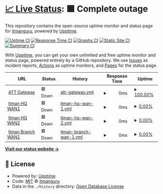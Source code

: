 # [📈 Live Status](https://itmanguru.github.io/itman-upptime): <!--live status--> **🟥 Complete outage**

This repository contains the open-source uptime monitor and status page for [itmanguru](https://itmanguru.github.io/itman-upptime), powered by [Upptime](https://github.com/upptime/upptime).

[![Uptime CI](https://github.com/itmanguru/itman-upptime/workflows/Uptime%20CI/badge.svg)](https://github.com/itmanguru/itman-upptime/actions?query=workflow%3A%22Uptime+CI%22)
[![Response Time CI](https://github.com/itmanguru/itman-upptime/workflows/Response%20Time%20CI/badge.svg)](https://github.com/itmanguru/itman-upptime/actions?query=workflow%3A%22Response+Time+CI%22)
[![Graphs CI](https://github.com/itmanguru/itman-upptime/workflows/Graphs%20CI/badge.svg)](https://github.com/itmanguru/itman-upptime/actions?query=workflow%3A%22Graphs+CI%22)
[![Static Site CI](https://github.com/itmanguru/itman-upptime/workflows/Static%20Site%20CI/badge.svg)](https://github.com/itmanguru/itman-upptime/actions?query=workflow%3A%22Static+Site+CI%22)
[![Summary CI](https://github.com/itmanguru/itman-upptime/workflows/Summary%20CI/badge.svg)](https://github.com/itmanguru/itman-upptime/actions?query=workflow%3A%22Summary+CI%22)

With [Upptime](https://upptime.js.org), you can get your own unlimited and free uptime monitor and status page, powered entirely by a GitHub repository. We use [Issues](https://github.com/itmanguru/itman-upptime/issues) as incident reports, [Actions](https://github.com/itmanguru/itman-upptime/actions) as uptime monitors, and [Pages](https://itmanguru.github.io/itman-upptime) for the status page.

<!--start: status pages-->
<!-- This summary is generated by Upptime (https://github.com/upptime/upptime) -->
<!-- Do not edit this manually, your changes will be overwritten -->
<!-- prettier-ignore -->
| URL | Status | History | Response Time | Uptime |
| --- | ------ | ------- | ------------- | ------ |
| <img alt="" src="https://icons.duckduckgo.com/ip3/itman-gateway.itman.guru.ico" height="13"> [ATT Gateway](https://itman-gateway.itman.guru) | 🟥 Down | [att-gateway.yml](https://github.com/itmanguru/itman-upptime/commits/HEAD/history/att-gateway.yml) | <details><summary><img alt="Response time graph" src="./graphs/att-gateway/response-time-week.png" height="20"> 0ms</summary><br><a href="https://itmanguru.github.io/itman-upptime/history/att-gateway"><img alt="Response time 0" src="https://img.shields.io/endpoint?url=https%3A%2F%2Fraw.githubusercontent.com%2Fitmanguru%2Fitman-upptime%2FHEAD%2Fapi%2Fatt-gateway%2Fresponse-time.json"></a><br><a href="https://itmanguru.github.io/itman-upptime/history/att-gateway"><img alt="24-hour response time 0" src="https://img.shields.io/endpoint?url=https%3A%2F%2Fraw.githubusercontent.com%2Fitmanguru%2Fitman-upptime%2FHEAD%2Fapi%2Fatt-gateway%2Fresponse-time-day.json"></a><br><a href="https://itmanguru.github.io/itman-upptime/history/att-gateway"><img alt="7-day response time 0" src="https://img.shields.io/endpoint?url=https%3A%2F%2Fraw.githubusercontent.com%2Fitmanguru%2Fitman-upptime%2FHEAD%2Fapi%2Fatt-gateway%2Fresponse-time-week.json"></a><br><a href="https://itmanguru.github.io/itman-upptime/history/att-gateway"><img alt="30-day response time 0" src="https://img.shields.io/endpoint?url=https%3A%2F%2Fraw.githubusercontent.com%2Fitmanguru%2Fitman-upptime%2FHEAD%2Fapi%2Fatt-gateway%2Fresponse-time-month.json"></a><br><a href="https://itmanguru.github.io/itman-upptime/history/att-gateway"><img alt="1-year response time 0" src="https://img.shields.io/endpoint?url=https%3A%2F%2Fraw.githubusercontent.com%2Fitmanguru%2Fitman-upptime%2FHEAD%2Fapi%2Fatt-gateway%2Fresponse-time-year.json"></a></details> | <details><summary><a href="https://itmanguru.github.io/itman-upptime/history/att-gateway">100.00%</a></summary><a href="https://itmanguru.github.io/itman-upptime/history/att-gateway"><img alt="All-time uptime 100.00%" src="https://img.shields.io/endpoint?url=https%3A%2F%2Fraw.githubusercontent.com%2Fitmanguru%2Fitman-upptime%2FHEAD%2Fapi%2Fatt-gateway%2Fuptime.json"></a><br><a href="https://itmanguru.github.io/itman-upptime/history/att-gateway"><img alt="24-hour uptime 100.00%" src="https://img.shields.io/endpoint?url=https%3A%2F%2Fraw.githubusercontent.com%2Fitmanguru%2Fitman-upptime%2FHEAD%2Fapi%2Fatt-gateway%2Fuptime-day.json"></a><br><a href="https://itmanguru.github.io/itman-upptime/history/att-gateway"><img alt="7-day uptime 100.00%" src="https://img.shields.io/endpoint?url=https%3A%2F%2Fraw.githubusercontent.com%2Fitmanguru%2Fitman-upptime%2FHEAD%2Fapi%2Fatt-gateway%2Fuptime-week.json"></a><br><a href="https://itmanguru.github.io/itman-upptime/history/att-gateway"><img alt="30-day uptime 100.00%" src="https://img.shields.io/endpoint?url=https%3A%2F%2Fraw.githubusercontent.com%2Fitmanguru%2Fitman-upptime%2FHEAD%2Fapi%2Fatt-gateway%2Fuptime-month.json"></a><br><a href="https://itmanguru.github.io/itman-upptime/history/att-gateway"><img alt="1-year uptime 100.00%" src="https://img.shields.io/endpoint?url=https%3A%2F%2Fraw.githubusercontent.com%2Fitmanguru%2Fitman-upptime%2FHEAD%2Fapi%2Fatt-gateway%2Fuptime-year.json"></a></details>
| <img alt="" src="https://www.fortinet.com/favicon.ico" height="13"> [Itman HQ WAN1](https://itman-hq-wan1.itman.guru:10443/) | 🟥 Down | [itman-hq-wan-1.yml](https://github.com/itmanguru/itman-upptime/commits/HEAD/history/itman-hq-wan-1.yml) | <details><summary><img alt="Response time graph" src="./graphs/itman-hq-wan-1/response-time-week.png" height="20"> 0ms</summary><br><a href="https://itmanguru.github.io/itman-upptime/history/itman-hq-wan-1"><img alt="Response time 0" src="https://img.shields.io/endpoint?url=https%3A%2F%2Fraw.githubusercontent.com%2Fitmanguru%2Fitman-upptime%2FHEAD%2Fapi%2Fitman-hq-wan-1%2Fresponse-time.json"></a><br><a href="https://itmanguru.github.io/itman-upptime/history/itman-hq-wan-1"><img alt="24-hour response time 0" src="https://img.shields.io/endpoint?url=https%3A%2F%2Fraw.githubusercontent.com%2Fitmanguru%2Fitman-upptime%2FHEAD%2Fapi%2Fitman-hq-wan-1%2Fresponse-time-day.json"></a><br><a href="https://itmanguru.github.io/itman-upptime/history/itman-hq-wan-1"><img alt="7-day response time 0" src="https://img.shields.io/endpoint?url=https%3A%2F%2Fraw.githubusercontent.com%2Fitmanguru%2Fitman-upptime%2FHEAD%2Fapi%2Fitman-hq-wan-1%2Fresponse-time-week.json"></a><br><a href="https://itmanguru.github.io/itman-upptime/history/itman-hq-wan-1"><img alt="30-day response time 0" src="https://img.shields.io/endpoint?url=https%3A%2F%2Fraw.githubusercontent.com%2Fitmanguru%2Fitman-upptime%2FHEAD%2Fapi%2Fitman-hq-wan-1%2Fresponse-time-month.json"></a><br><a href="https://itmanguru.github.io/itman-upptime/history/itman-hq-wan-1"><img alt="1-year response time 0" src="https://img.shields.io/endpoint?url=https%3A%2F%2Fraw.githubusercontent.com%2Fitmanguru%2Fitman-upptime%2FHEAD%2Fapi%2Fitman-hq-wan-1%2Fresponse-time-year.json"></a></details> | <details><summary><a href="https://itmanguru.github.io/itman-upptime/history/itman-hq-wan-1">0.00%</a></summary><a href="https://itmanguru.github.io/itman-upptime/history/itman-hq-wan-1"><img alt="All-time uptime 4.04%" src="https://img.shields.io/endpoint?url=https%3A%2F%2Fraw.githubusercontent.com%2Fitmanguru%2Fitman-upptime%2FHEAD%2Fapi%2Fitman-hq-wan-1%2Fuptime.json"></a><br><a href="https://itmanguru.github.io/itman-upptime/history/itman-hq-wan-1"><img alt="24-hour uptime 0.00%" src="https://img.shields.io/endpoint?url=https%3A%2F%2Fraw.githubusercontent.com%2Fitmanguru%2Fitman-upptime%2FHEAD%2Fapi%2Fitman-hq-wan-1%2Fuptime-day.json"></a><br><a href="https://itmanguru.github.io/itman-upptime/history/itman-hq-wan-1"><img alt="7-day uptime 0.00%" src="https://img.shields.io/endpoint?url=https%3A%2F%2Fraw.githubusercontent.com%2Fitmanguru%2Fitman-upptime%2FHEAD%2Fapi%2Fitman-hq-wan-1%2Fuptime-week.json"></a><br><a href="https://itmanguru.github.io/itman-upptime/history/itman-hq-wan-1"><img alt="30-day uptime 0.00%" src="https://img.shields.io/endpoint?url=https%3A%2F%2Fraw.githubusercontent.com%2Fitmanguru%2Fitman-upptime%2FHEAD%2Fapi%2Fitman-hq-wan-1%2Fuptime-month.json"></a><br><a href="https://itmanguru.github.io/itman-upptime/history/itman-hq-wan-1"><img alt="1-year uptime 0.00%" src="https://img.shields.io/endpoint?url=https%3A%2F%2Fraw.githubusercontent.com%2Fitmanguru%2Fitman-upptime%2FHEAD%2Fapi%2Fitman-hq-wan-1%2Fuptime-year.json"></a></details>
| <img alt="" src="https://icons.duckduckgo.com/ip3/itman-hq-wan2.itman.guru.ico" height="13"> [Itman HQ WAN2](https://itman-hq-wan2.itman.guru:10443/) | 🟥 Down | [itman-hq-wan-2.yml](https://github.com/itmanguru/itman-upptime/commits/HEAD/history/itman-hq-wan-2.yml) | <details><summary><img alt="Response time graph" src="./graphs/itman-hq-wan-2/response-time-week.png" height="20"> 0ms</summary><br><a href="https://itmanguru.github.io/itman-upptime/history/itman-hq-wan-2"><img alt="Response time 294" src="https://img.shields.io/endpoint?url=https%3A%2F%2Fraw.githubusercontent.com%2Fitmanguru%2Fitman-upptime%2FHEAD%2Fapi%2Fitman-hq-wan-2%2Fresponse-time.json"></a><br><a href="https://itmanguru.github.io/itman-upptime/history/itman-hq-wan-2"><img alt="24-hour response time 0" src="https://img.shields.io/endpoint?url=https%3A%2F%2Fraw.githubusercontent.com%2Fitmanguru%2Fitman-upptime%2FHEAD%2Fapi%2Fitman-hq-wan-2%2Fresponse-time-day.json"></a><br><a href="https://itmanguru.github.io/itman-upptime/history/itman-hq-wan-2"><img alt="7-day response time 0" src="https://img.shields.io/endpoint?url=https%3A%2F%2Fraw.githubusercontent.com%2Fitmanguru%2Fitman-upptime%2FHEAD%2Fapi%2Fitman-hq-wan-2%2Fresponse-time-week.json"></a><br><a href="https://itmanguru.github.io/itman-upptime/history/itman-hq-wan-2"><img alt="30-day response time 0" src="https://img.shields.io/endpoint?url=https%3A%2F%2Fraw.githubusercontent.com%2Fitmanguru%2Fitman-upptime%2FHEAD%2Fapi%2Fitman-hq-wan-2%2Fresponse-time-month.json"></a><br><a href="https://itmanguru.github.io/itman-upptime/history/itman-hq-wan-2"><img alt="1-year response time 294" src="https://img.shields.io/endpoint?url=https%3A%2F%2Fraw.githubusercontent.com%2Fitmanguru%2Fitman-upptime%2FHEAD%2Fapi%2Fitman-hq-wan-2%2Fresponse-time-year.json"></a></details> | <details><summary><a href="https://itmanguru.github.io/itman-upptime/history/itman-hq-wan-2">0.00%</a></summary><a href="https://itmanguru.github.io/itman-upptime/history/itman-hq-wan-2"><img alt="All-time uptime 20.31%" src="https://img.shields.io/endpoint?url=https%3A%2F%2Fraw.githubusercontent.com%2Fitmanguru%2Fitman-upptime%2FHEAD%2Fapi%2Fitman-hq-wan-2%2Fuptime.json"></a><br><a href="https://itmanguru.github.io/itman-upptime/history/itman-hq-wan-2"><img alt="24-hour uptime 0.00%" src="https://img.shields.io/endpoint?url=https%3A%2F%2Fraw.githubusercontent.com%2Fitmanguru%2Fitman-upptime%2FHEAD%2Fapi%2Fitman-hq-wan-2%2Fuptime-day.json"></a><br><a href="https://itmanguru.github.io/itman-upptime/history/itman-hq-wan-2"><img alt="7-day uptime 0.00%" src="https://img.shields.io/endpoint?url=https%3A%2F%2Fraw.githubusercontent.com%2Fitmanguru%2Fitman-upptime%2FHEAD%2Fapi%2Fitman-hq-wan-2%2Fuptime-week.json"></a><br><a href="https://itmanguru.github.io/itman-upptime/history/itman-hq-wan-2"><img alt="30-day uptime 0.00%" src="https://img.shields.io/endpoint?url=https%3A%2F%2Fraw.githubusercontent.com%2Fitmanguru%2Fitman-upptime%2FHEAD%2Fapi%2Fitman-hq-wan-2%2Fuptime-month.json"></a><br><a href="https://itmanguru.github.io/itman-upptime/history/itman-hq-wan-2"><img alt="1-year uptime 32.95%" src="https://img.shields.io/endpoint?url=https%3A%2F%2Fraw.githubusercontent.com%2Fitmanguru%2Fitman-upptime%2FHEAD%2Fapi%2Fitman-hq-wan-2%2Fuptime-year.json"></a></details>
| <img alt="" src="https://icons.duckduckgo.com/ip3/itman-branch-wan1.itman.guru.ico" height="13"> [Itman Branch WAN1](https://itman-branch-wan1.itman.guru:10443/) | 🟥 Down | [itman-branch-wan-1.yml](https://github.com/itmanguru/itman-upptime/commits/HEAD/history/itman-branch-wan-1.yml) | <details><summary><img alt="Response time graph" src="./graphs/itman-branch-wan-1/response-time-week.png" height="20"> 0ms</summary><br><a href="https://itmanguru.github.io/itman-upptime/history/itman-branch-wan-1"><img alt="Response time 264" src="https://img.shields.io/endpoint?url=https%3A%2F%2Fraw.githubusercontent.com%2Fitmanguru%2Fitman-upptime%2FHEAD%2Fapi%2Fitman-branch-wan-1%2Fresponse-time.json"></a><br><a href="https://itmanguru.github.io/itman-upptime/history/itman-branch-wan-1"><img alt="24-hour response time 0" src="https://img.shields.io/endpoint?url=https%3A%2F%2Fraw.githubusercontent.com%2Fitmanguru%2Fitman-upptime%2FHEAD%2Fapi%2Fitman-branch-wan-1%2Fresponse-time-day.json"></a><br><a href="https://itmanguru.github.io/itman-upptime/history/itman-branch-wan-1"><img alt="7-day response time 0" src="https://img.shields.io/endpoint?url=https%3A%2F%2Fraw.githubusercontent.com%2Fitmanguru%2Fitman-upptime%2FHEAD%2Fapi%2Fitman-branch-wan-1%2Fresponse-time-week.json"></a><br><a href="https://itmanguru.github.io/itman-upptime/history/itman-branch-wan-1"><img alt="30-day response time 0" src="https://img.shields.io/endpoint?url=https%3A%2F%2Fraw.githubusercontent.com%2Fitmanguru%2Fitman-upptime%2FHEAD%2Fapi%2Fitman-branch-wan-1%2Fresponse-time-month.json"></a><br><a href="https://itmanguru.github.io/itman-upptime/history/itman-branch-wan-1"><img alt="1-year response time 240" src="https://img.shields.io/endpoint?url=https%3A%2F%2Fraw.githubusercontent.com%2Fitmanguru%2Fitman-upptime%2FHEAD%2Fapi%2Fitman-branch-wan-1%2Fresponse-time-year.json"></a></details> | <details><summary><a href="https://itmanguru.github.io/itman-upptime/history/itman-branch-wan-1">0.00%</a></summary><a href="https://itmanguru.github.io/itman-upptime/history/itman-branch-wan-1"><img alt="All-time uptime 58.03%" src="https://img.shields.io/endpoint?url=https%3A%2F%2Fraw.githubusercontent.com%2Fitmanguru%2Fitman-upptime%2FHEAD%2Fapi%2Fitman-branch-wan-1%2Fuptime.json"></a><br><a href="https://itmanguru.github.io/itman-upptime/history/itman-branch-wan-1"><img alt="24-hour uptime 0.00%" src="https://img.shields.io/endpoint?url=https%3A%2F%2Fraw.githubusercontent.com%2Fitmanguru%2Fitman-upptime%2FHEAD%2Fapi%2Fitman-branch-wan-1%2Fuptime-day.json"></a><br><a href="https://itmanguru.github.io/itman-upptime/history/itman-branch-wan-1"><img alt="7-day uptime 0.00%" src="https://img.shields.io/endpoint?url=https%3A%2F%2Fraw.githubusercontent.com%2Fitmanguru%2Fitman-upptime%2FHEAD%2Fapi%2Fitman-branch-wan-1%2Fuptime-week.json"></a><br><a href="https://itmanguru.github.io/itman-upptime/history/itman-branch-wan-1"><img alt="30-day uptime 0.00%" src="https://img.shields.io/endpoint?url=https%3A%2F%2Fraw.githubusercontent.com%2Fitmanguru%2Fitman-upptime%2FHEAD%2Fapi%2Fitman-branch-wan-1%2Fuptime-month.json"></a><br><a href="https://itmanguru.github.io/itman-upptime/history/itman-branch-wan-1"><img alt="1-year uptime 56.80%" src="https://img.shields.io/endpoint?url=https%3A%2F%2Fraw.githubusercontent.com%2Fitmanguru%2Fitman-upptime%2FHEAD%2Fapi%2Fitman-branch-wan-1%2Fuptime-year.json"></a></details>

<!--end: status pages-->

[**Visit our status website →**](https://itmanguru.github.io/itman-upptime)

## 📄 License

- Powered by: [Upptime](https://github.com/upptime/upptime)
- Code: [MIT](./LICENSE) © [itmanguru](https://itmanguru.github.io/itman-upptime)
- Data in the `./history` directory: [Open Database License](https://opendatacommons.org/licenses/odbl/1-0/)
